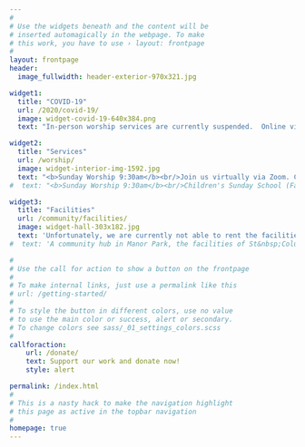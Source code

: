 ```yaml
---
#
# Use the widgets beneath and the content will be
# inserted automagically in the webpage. To make
# this work, you have to use › layout: frontpage
#
layout: frontpage
header:
  image_fullwidth: header-exterior-970x321.jpg

widget1:
  title: "COVID-19"
  url: /2020/covid-19/
  image: widget-covid-19-640x384.png
  text: "In-person worship services are currently suspended.  Online virtual services are held via Zoom.  Contact the <a href='mailto:webmaster@stcolumbaottawa.ca'>webmaster</a> if you would like to join."

widget2:
  title: "Services"
  url: /worship/
  image: widget-interior-img-1592.jpg
  text: "<b>Sunday Worship 9:30am</b><br/>Join us virtually via Zoom. Contact the <a href='mailto:webmaster@stcolumbaottawa.ca'>webmaster</a> to receive the invite."
#  text: "<b>Sunday Worship 9:30am</b><br/>Children's Sunday School (Fall through Spring)"

widget3:
  title: "Facilities"
  url: /community/facilities/
  image: widget-hall-303x182.jpg
  text: 'Unfortunately, we are currently not able to rent the facilities.  Please keep us in mind when provincial restrictions are lifted.'
#  text: 'A community hub in Manor Park, the facilities of St&nbsp;Columba are used by various groups throughout the week, and on weekends by individuals for special occasions such as birthday or anniversary parties.  If you have an event or meeting, one of the church halls may be a perfect fit for your needs.'

#
# Use the call for action to show a button on the frontpage
#
# To make internal links, just use a permalink like this
# url: /getting-started/
#
# To style the button in different colors, use no value
# to use the main color or success, alert or secondary.
# To change colors see sass/_01_settings_colors.scss
#
callforaction:
    url: /donate/
    text: Support our work and donate now!
    style: alert

permalink: /index.html
#
# This is a nasty hack to make the navigation highlight
# this page as active in the topbar navigation
#
homepage: true
---
```

